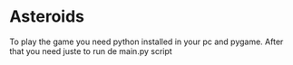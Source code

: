# Asteroids
To play the game you need python installed in your pc and pygame. After that you need juste to run de main.py script
